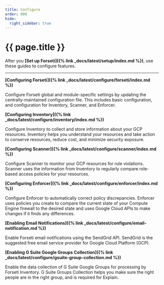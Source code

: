 ```yaml
---
title: Configure
order: 000
hide:
  right_sidebar: true
---
```


# {{ page.title }}

After you **[Set up Forseti]({% link _docs/latest/setup/index.md %})**,
use these guides to configure features.

---

**[Configuring Forseti]({% link _docs/latest/configure/forseti/index.md %})**

Configure Forseti global and module-specific settings by updating the centrally-maintained
configuration file. This includes basic configuration, and configuration for Inventory, Scanner,
and Enforcer.

**[Configuring Inventory]({% link _docs/latest/configure/inventory/index.md %})**

Configure Inventory to collect and store information about your GCP resources. Inventory helps you
understand your resources and take action to conserve resources, reduce cost, and minimize security
exposure.

**[Configuring Scanner]({% link _docs/latest/configure/scanner/index.md %})**

Configure Scanner to monitor your GCP resources for rule violations. Scanner uses the information
from Inventory to regularly compare role-based access policies for your resources.

**[Configuring Enforcer]({% link _docs/latest/configure/enforcer/index.md %})**

Configure Enforcer to automatically correct policy discrepancies. Enforcer uses policies you
create to compare the current state of your Compute Engine firewall to the desired state and uses
Google Cloud APIs to make changes if it finds any differences.

**[Enabling Email Notifications]({% link _docs/latest/configure/email-notification.md %})**

Enable Forseti email notifications using the SendGrid API. SendGrid is the suggested free email
service provider for Google Cloud Platform (GCP).

**[Enabling G Suite Google Groups Collection]({% link _docs/latest/configure/gsuite-group-collection.md %})**

Enable the data collection of G Suite Google Groups for processing by Forseti Inventory. G Suite
Groups Collection helps you make sure the right people are in the right group, and is required for
Explain.
